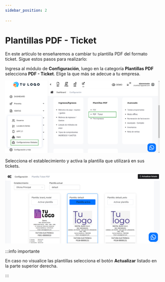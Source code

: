 ```yaml
---
sidebar_position: 2

---
```

# Plantillas PDF - Ticket

En este artículo te enseñaremos a cambiar tu plantilla PDF del formato ticket. Sigue estos pasos para realizarlo:

Ingresa al módulo de **Configuración**, luego en la categoría **Plantillas PDF** selecciona **PDF - Ticket**. Elige la que más se adecue a tu empresa.

![Alt text](img/pdf3.jpg)

Selecciona el establecimiento y activa la plantilla que utilizará en sus tickets.

![Alt text](img/pdf4.jpg)

:::info importante

En caso no visualice las plantillas selecciona el botón **Actualizar** listado en la parte superior derecha.

:::
  